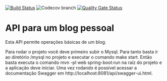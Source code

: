 [![Build Status](https://travis-ci.org/jovanibrasil/blog-api.svg?branch=develop)](https://travis-ci.org/jovanibrasil/blog-api)
![Codecov branch](https://img.shields.io/codecov/c/github/jovanibrasil/blog-api/develop)
[![Quality Gate Status](https://sonarcloud.io/api/project_badges/measure?project=com.blog%3Ablog-api&metric=alert_status)](https://sonarcloud.io/dashboard?id=com.blog%3Ablog-api)

# API para um blog pessoal

Esta API permite operações básicas de um blog. 

Para rodar o projeto você deve primeiro subir o Mysql. Para tanto basta ir ao diretório /mysql no projeto e executar o comando make start. Então basta executa o comando mvn -pl web spring-boot:run na raíz do projeto e a aplicação deve iniciar. Uma vez rodando é possível acessar a documentação Swagger em http://localhost:8081/api/swagger-ui.html.
